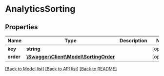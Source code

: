 # AnalyticsSorting

## Properties
Name | Type | Description | Notes
------------ | ------------- | ------------- | -------------
**key** | **string** |  | [optional] 
**order** | [**\Swagger\Client\Model\SortingOrder**](SortingOrder.md) |  | [optional] 

[[Back to Model list]](../README.md#documentation-for-models) [[Back to API list]](../README.md#documentation-for-api-endpoints) [[Back to README]](../README.md)


